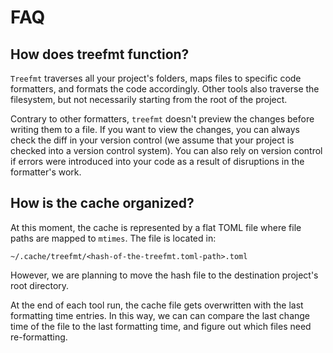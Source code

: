 # FAQ

## How does treefmt function?

`Treefmt` traverses all your project's folders, maps files to specific code formatters, and formats the code accordingly. Other tools also traverse the filesystem, but not necessarily starting from the root of the project.

Contrary to other formatters, `treefmt` doesn't preview the changes before writing them to a file. If you want to view the changes, you can always check the diff in your version control (we assume that your project is checked into a version control system). You can also rely on version control if errors were introduced into your code as a result of disruptions in the formatter's work.

## How is the cache organized?

At this moment, the cache is represented by a flat TOML file where file paths are mapped to `mtimes`. The file is located in:

```
~/.cache/treefmt/<hash-of-the-treefmt.toml-path>.toml
```

However, we are planning to move the hash file to the destination project's root directory.

At the end of each tool run, the cache file gets overwritten with the last formatting time entries. In this way, we can can compare the last change time of the file to the last formatting time, and figure out which files need re-formatting.
